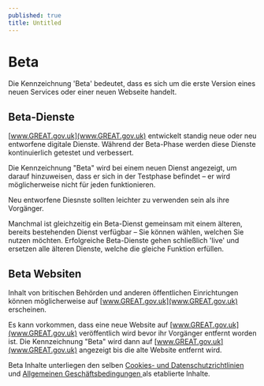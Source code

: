 ```yaml
---
published: true
title: Untitled
---
```

# Beta
Die Kennzeichnung 'Beta' bedeutet, dass es sich um die erste Version eines neuen Services oder einer neuen Webseite handelt.

## Beta-Dienste
[www.GREAT.gov.uk](www.GREAT.gov.uk) entwickelt standig neue oder neu entworfene digitale Dienste. Während der Beta-Phase werden diese Dienste kontinuierlich getestet und verbessert.

Die Kennzeichnung "Beta" wird bei einem neuen Dienst angezeigt, um darauf hinzuweisen, dass er sich in der Testphase befindet – er wird möglicherweise nicht für jeden funktionieren.

Neu entworfene Diesnste sollten leichter zu verwenden sein als ihre Vorgänger.

Manchmal ist gleichzeitig ein Beta-Dienst gemeinsam mit einem älteren, bereits bestehenden Dienst verfügbar – Sie können wählen, welchen Sie nutzen möchten. Erfolgreiche Beta-Dienste gehen schließlich 'live' und ersetzen alle älteren Dienste, welche die gleiche Funktion erfüllen.

## Beta Websiten
Inhalt von britischen Behörden und anderen öffentlichen Einrichtungen können möglicherweise auf [www.GREAT.gov.uk](www.GREAT.gov.uk) erscheinen.

Es kann vorkommen, dass eine neue Website auf [www.GREAT.gov.uk](www.GREAT.gov.uk) veröffentlich wird bevor ihr Vorgänger entfernt worden ist. Die Kennzeichnung "Beta" wird dann auf [www.GREAT.gov.uk](www.GREAT.gov.uk) angezeigt bis die alte Website entfernt wird.

Beta Inhalte unterliegen den selben [Cookies- und Datenschutzrichtlinien](https://www.exportingisgreat.gov.uk/privacy-and-cookies/) und [Allgemeinen Geschäftsbedingungen ](https://www.exportingisgreat.gov.uk/terms-and-conditions/) als etablierte Inhalte.
